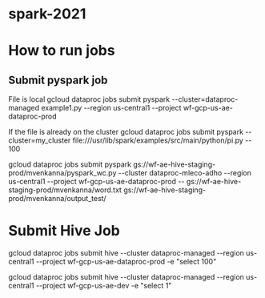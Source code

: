 # spark-2021

# How to run jobs

## Submit pyspark job
File is local
gcloud dataproc jobs submit pyspark --cluster=dataproc-managed example1.py --region us-central1 --project wf-gcp-us-ae-dataproc-prod

If the file is already on the cluster
gcloud dataproc jobs submit pyspark --cluster=my_cluster file:///usr/lib/spark/examples/src/main/python/pi.py -- 100

gcloud dataproc jobs submit pyspark gs://wf-ae-hive-staging-prod/mvenkanna/pyspark_wc.py --cluster dataproc-mleco-adho --region us-central1 --project wf-gcp-us-ae-dataproc-prod -- gs://wf-ae-hive-staging-prod/mvenkanna/word.txt gs://wf-ae-hive-staging-prod/mvenkanna/output_test/

# Submit Hive Job

gcloud dataproc jobs submit hive  --cluster dataproc-managed --region us-central1 --project wf-gcp-us-ae-dataproc-prod -e "select 100"

gcloud dataproc jobs submit hive  --cluster dataproc-managed --region us-central1 --project wf-gcp-us-ae-dev -e "select 1"